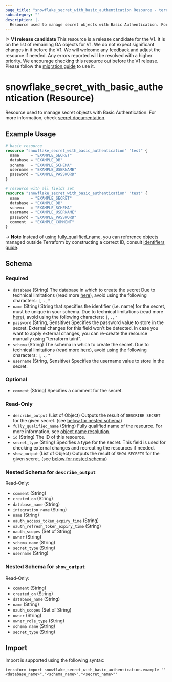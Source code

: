 ```yaml
---
page_title: "snowflake_secret_with_basic_authentication Resource - terraform-provider-snowflake"
subcategory: ""
description: |-
  Resource used to manage secret objects with Basic Authentication. For more information, check secret documentation https://docs.snowflake.com/en/sql-reference/sql/create-secret.
---
```


!> **V1 release candidate** This resource is a release candidate for the V1. It is on the list of remaining GA objects for V1. We do not expect significant changes in it before the V1. We will welcome any feedback and adjust the resource if needed. Any errors reported will be resolved with a higher priority. We encourage checking this resource out before the V1 release. Please follow the [migration guide](https://github.com/Snowflake-Labs/terraform-provider-snowflake/blob/main/MIGRATION_GUIDE.md#v0970--v0980) to use it.

# snowflake_secret_with_basic_authentication (Resource)

Resource used to manage secret objects with Basic Authentication. For more information, check [secret documentation](https://docs.snowflake.com/en/sql-reference/sql/create-secret).

## Example Usage

```terraform
# basic resource
resource "snowflake_secret_with_basic_authentication" "test" {
  name     = "EXAMPLE_SECRET"
  database = "EXAMPLE_DB"
  schema   = "EXAMPLE_SCHEMA"
  username = "EXAMPLE_USERNAME"
  password = "EXAMPLE_PASSWORD"
}

# resource with all fields set
resource "snowflake_secret_with_basic_authentication" "test" {
  name     = "EXAMPLE_SECRET"
  database = "EXAMPLE_DB"
  schema   = "EXAMPLE_SCHEMA"
  username = "EXAMPLE_USERNAME"
  password = "EXAMPLE_PASSWORD"
  comment  = "EXAMPLE_COMMENT"
}
```
-> **Note** Instead of using fully_qualified_name, you can reference objects managed outside Terraform by constructing a correct ID, consult [identifiers guide](https://registry.terraform.io/providers/Snowflake-Labs/snowflake/latest/docs/guides/identifiers#new-computed-fully-qualified-name-field-in-resources).
<!-- TODO(SNOW-1634854): include an example showing both methods-->

<!-- schema generated by tfplugindocs -->
## Schema

### Required

- `database` (String) The database in which to create the secret Due to technical limitations (read more [here](https://github.com/Snowflake-Labs/terraform-provider-snowflake/blob/main/docs/technical-documentation/identifiers_rework_design_decisions.md#known-limitations-and-identifier-recommendations)), avoid using the following characters: `|`, `.`, `"`
- `name` (String) String that specifies the identifier (i.e. name) for the secret, must be unique in your schema. Due to technical limitations (read more [here](https://github.com/Snowflake-Labs/terraform-provider-snowflake/blob/main/docs/technical-documentation/identifiers_rework_design_decisions.md#known-limitations-and-identifier-recommendations)), avoid using the following characters: `|`, `.`, `"`
- `password` (String, Sensitive) Specifies the password value to store in the secret. External changes for this field won't be detected. In case you want to apply external changes, you can re-create the resource manually using "terraform taint".
- `schema` (String) The schema in which to create the secret. Due to technical limitations (read more [here](https://github.com/Snowflake-Labs/terraform-provider-snowflake/blob/main/docs/technical-documentation/identifiers_rework_design_decisions.md#known-limitations-and-identifier-recommendations)), avoid using the following characters: `|`, `.`, `"`
- `username` (String, Sensitive) Specifies the username value to store in the secret.

### Optional

- `comment` (String) Specifies a comment for the secret.

### Read-Only

- `describe_output` (List of Object) Outputs the result of `DESCRIBE SECRET` for the given secret. (see [below for nested schema](#nestedatt--describe_output))
- `fully_qualified_name` (String) Fully qualified name of the resource. For more information, see [object name resolution](https://docs.snowflake.com/en/sql-reference/name-resolution).
- `id` (String) The ID of this resource.
- `secret_type` (String) Specifies a type for the secret. This field is used for checking external changes and recreating the resources if needed.
- `show_output` (List of Object) Outputs the result of `SHOW SECRETS` for the given secret. (see [below for nested schema](#nestedatt--show_output))

<a id="nestedatt--describe_output"></a>
### Nested Schema for `describe_output`

Read-Only:

- `comment` (String)
- `created_on` (String)
- `database_name` (String)
- `integration_name` (String)
- `name` (String)
- `oauth_access_token_expiry_time` (String)
- `oauth_refresh_token_expiry_time` (String)
- `oauth_scopes` (Set of String)
- `owner` (String)
- `schema_name` (String)
- `secret_type` (String)
- `username` (String)


<a id="nestedatt--show_output"></a>
### Nested Schema for `show_output`

Read-Only:

- `comment` (String)
- `created_on` (String)
- `database_name` (String)
- `name` (String)
- `oauth_scopes` (Set of String)
- `owner` (String)
- `owner_role_type` (String)
- `schema_name` (String)
- `secret_type` (String)

## Import

Import is supported using the following syntax:

```shell
terraform import snowflake_secret_with_basic_authentication.example '"<database_name>"."<schema_name>"."<secret_name>"'
```
